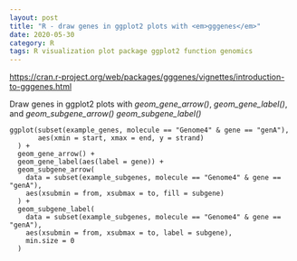 ```yaml
---
layout: post
title: "R - draw genes in ggplot2 plots with <em>gggenes</em>"
date: 2020-05-30
category: R
tags: R visualization plot package ggplot2 function genomics
---
```



https://cran.r-project.org/web/packages/gggenes/vignettes/introduction-to-gggenes.html


Draw genes in ggplot2 plots with <em>geom_gene_arrow()</em>, <em>geom_gene_label()</em>, and <em>geom_subgene_arrow()</em> <em>geom_subgene_label()</em>



```
ggplot(subset(example_genes, molecule == "Genome4" & gene == "genA"),
       aes(xmin = start, xmax = end, y = strand)
  ) +
  geom_gene_arrow() +
  geom_gene_label(aes(label = gene)) +
  geom_subgene_arrow(
    data = subset(example_subgenes, molecule == "Genome4" & gene == "genA"),
    aes(xsubmin = from, xsubmax = to, fill = subgene)
  ) +
  geom_subgene_label(
    data = subset(example_subgenes, molecule == "Genome4" & gene == "genA"),
    aes(xsubmin = from, xsubmax = to, label = subgene),
    min.size = 0
  )
```
